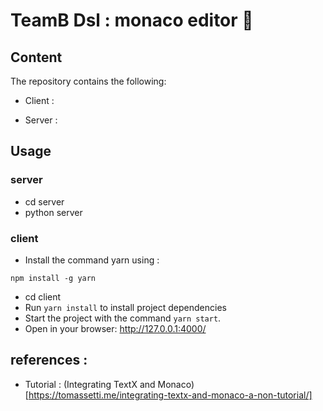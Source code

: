 # TeamB Dsl : monaco editor 🎵 

## Content

The repository contains the following:

- Client : 

- Server :

## Usage 

### server 
- cd server 
- python server
### client  
- Install the command yarn using : 
```
npm install -g yarn
```
- cd client
- Run ``` yarn install ``` to install project dependencies
- Start the project with the command ``` yarn start ```.
- Open in your browser: http://127.0.0.1:4000/


## references :

- Tutorial : (Integrating TextX and Monaco)[https://tomassetti.me/integrating-textx-and-monaco-a-non-tutorial/]







